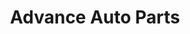---
title: "Advance Auto Parts"
url: /north-augusta/advance-auto-parts-edgefield-road/
shop: car parts
---
